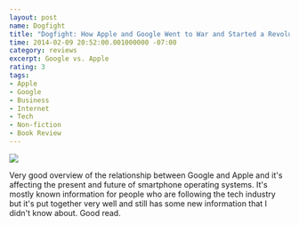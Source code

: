 ```yaml
---
layout: post
name: Dogfight
title: "Dogfight: How Apple and Google Went to War and Started a Revolution"
time: 2014-02-09 20:52:00.001000000 -07:00
category: reviews
excerpt: Google vs. Apple
rating: 3
tags:
- Apple
- Google
- Business
- Internet
- Tech
- Non-fiction
- Book Review
---
```

<img class="imageOnRight" src="{{ site.reviewsImagesFolder }}{{ page.name }}/Dogfight.png">

<div class="stars" title="{{ page.rating }} Stars" data-percent="{{ page.rating }}"></div>

Very good overview of the relationship between Google and Apple and it's affecting the present and future of smartphone operating systems. It's mostly known information for people who are following the tech industry but it's put together very well and still has some new information that I didn't know about. Good read.  